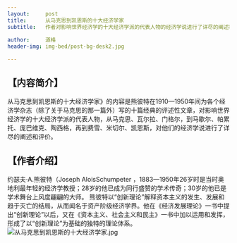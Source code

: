 ```yaml
---
layout:     post
title:      从马克思到凯恩斯的十大经济学家
subtitle:   作者对影响世界经济学的十大经济学派的代表人物的经济学说进行了详尽的阐述和评价。
     
author:     道格
header-img: img-bed/post-bg-desk2.jpg

---
```

## **【内容简介】**

从马克思到凯恩斯的十大经济学家》的内容是熊彼特在1910—1950年间为各个经济学杂志（除了关于马克思的那一篇外）写的十篇经典的评述性文章，对影响世界经济学的十大经济学派的代表人物，从马克思、瓦尔拉、门格尔，到马歇尔、帕累托、庞巴维克、陶西格，再到费雪、米切尔、凯恩斯，对他们的经济学说进行了详尽的阐述和评价。

## **【作者介绍】**

约瑟夫·A.熊彼特（Joseph AloisSchumpeter ，1883—1950年26岁时是当时奥地利最年轻的经济学教授；28岁的他已成为同行盛赞的学术传奇；30岁的他已是学术舞台上风度翩翩的大师。
熊彼特以“创新理论”解释资本主义的发生、发展和趋于灭亡的结局，从而闻名于资产阶级经济学界。他在《经济发展理论》一书中提出“创新理论”以后，又在《资本主义、社会主义和民主》一书中加以运用和发挥，形成了以“创新理论”为基础的独特的理论体系。
![从马克思到凯恩斯的十大经济学家.jpg](https://i.loli.net/2018/11/15/5beca2ead1e3f.jpg)
